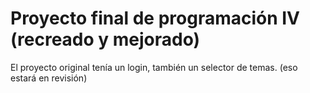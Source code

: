 # Proyecto final de programación IV (recreado y mejorado)

El proyecto original tenía un login, también un selector de temas. (eso estará en revisión)